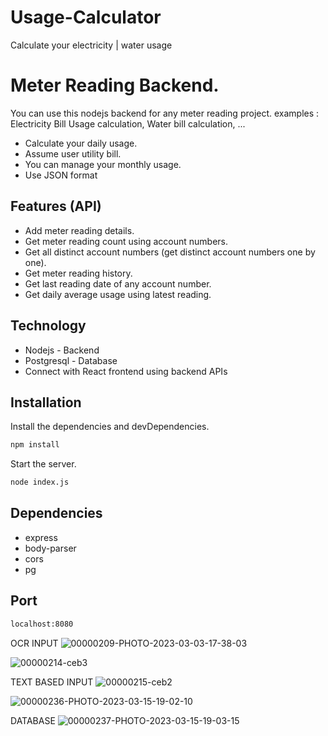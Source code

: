 # Usage-Calculator
Calculate your electricity | water usage 

# Meter Reading Backend.

You can use this nodejs backend for any meter reading project.
examples : Electricity Bill Usage calculation, Water bill calculation, ...

- Calculate your daily usage.
- Assume user utility bill.
- You can manage your monthly usage.
- Use JSON format

## Features (API)
- Add meter reading details.
- Get meter reading count using account numbers.
- Get all distinct account numbers (get distinct account numbers one by one).
- Get meter reading history.
- Get last reading date of any account number.
- Get daily average usage using latest reading.

## Technology

- Nodejs - Backend
- Postgresql - Database
- Connect with React frontend using backend APIs

## Installation

Install the dependencies and devDependencies.
```sh
npm install
```
Start the server.
```sh
node index.js
```

## Dependencies

- express
- body-parser
- cors
- pg

## Port
```sh
localhost:8080
```
OCR INPUT
![00000209-PHOTO-2023-03-03-17-38-03](https://github.com/user-attachments/assets/70842a11-0de8-4899-89b8-0ae1d2406352)

![00000214-ceb3](https://github.com/user-attachments/assets/ad1cacb7-318f-40dd-b9e5-d914e6d8b817)

TEXT BASED INPUT
![00000215-ceb2](https://github.com/user-attachments/assets/0d2eec3d-eabd-4cb9-a426-1442eeb3b4b5)

![00000236-PHOTO-2023-03-15-19-02-10](https://github.com/user-attachments/assets/14f7b18e-2ac0-4b1a-99df-3b30cedf8fc9)

DATABASE
![00000237-PHOTO-2023-03-15-19-03-15](https://github.com/user-attachments/assets/6adb535c-2675-4817-91fe-d2c0e7dd9286)


[//]: # (These are reference links used in the body of this note and get stripped out when the markdown processor does its job. There is no need to format nicely because it shouldn't be seen. Thanks SO - http://stackoverflow.com/questions/4823468/store-comments-in-markdown-syntax)

   [dill]: <https://github.com/joemccann/dillinger>
   [git-repo-url]: <https://github.com/joemccann/dillinger.git>
   [john gruber]: <http://daringfireball.net>
   [df1]: <http://daringfireball.net/projects/markdown/>
   [markdown-it]: <https://github.com/markdown-it/markdown-it>
   [Ace Editor]: <http://ace.ajax.org>
   [node.js]: <http://nodejs.org>
   [Twitter Bootstrap]: <http://twitter.github.com/bootstrap/>
   [jQuery]: <http://jquery.com>
   [@tjholowaychuk]: <http://twitter.com/tjholowaychuk>
   [express]: <http://expressjs.com>
   [AngularJS]: <http://angularjs.org>
   [Gulp]: <http://gulpjs.com>

   [PlDb]: <https://github.com/joemccann/dillinger/tree/master/plugins/dropbox/README.md>
   [PlGh]: <https://github.com/joemccann/dillinger/tree/master/plugins/github/README.md>
   [PlGd]: <https://github.com/joemccann/dillinger/tree/master/plugins/googledrive/README.md>
   [PlOd]: <https://github.com/joemccann/dillinger/tree/master/plugins/onedrive/README.md>
   [PlMe]: <https://github.com/joemccann/dillinger/tree/master/plugins/medium/README.md>
   [PlGa]: <https://github.com/RahulHP/dillinger/blob/master/plugins/googleanalytics/README.md>

